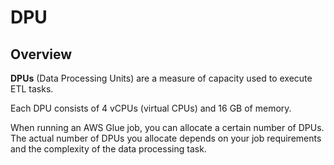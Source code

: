 # DPU

## Overview

**DPUs** (Data Processing Units) are a measure of capacity used to execute ETL tasks.

Each DPU consists of 4 vCPUs (virtual CPUs) and 16 GB of memory.

When running an AWS Glue job, you can allocate a certain number of DPUs. The actual number of DPUs you allocate depends on your job requirements and the complexity of the data processing task.
